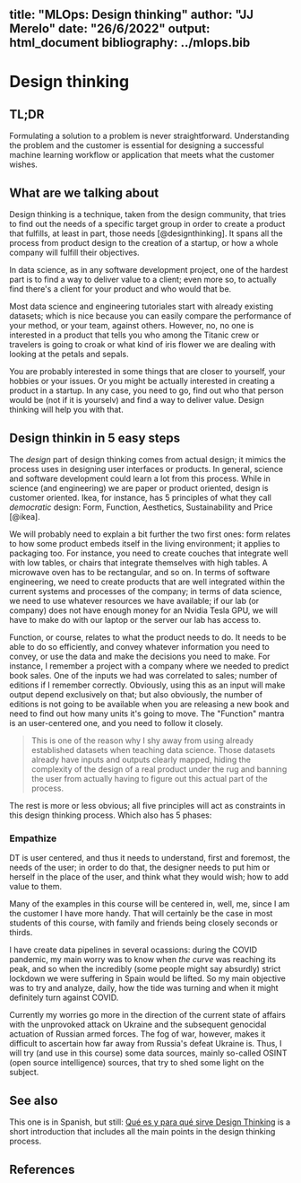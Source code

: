 title: "MLOps: Design thinking"
author: "JJ Merelo"
date: "26/6/2022"
output: html_document
bibliography: ../mlops.bib
---

# Design thinking

## TL;DR

Formulating a solution to a problem is never straightforward. Understanding the
problem and the customer is essential for designing a successful machine
learning workflow or application that meets what the customer wishes.

## What are we talking about

Design thinking is a technique, taken from the design community, that
tries to find out the needs of a specific target group in order to
create a product that fulfills, at least in part, those needs
[@designthinking]. It spans all the process from product design to the
creation of a startup, or how a whole company will fulfill their objectives.

In data science, as in any software development project, one of the
hardest part is to find a way to deliver value to a client; even more
so, to actually find there's a client for your product and who would
that be.

Most data science and engineering tutoriales start with already existing datasets; which is nice because you can easily compare the performance of your method, or your team, against others. However, no, no one is interested in a product that tells you who among the Titanic crew or travelers is going to croak or what kind of iris flower we are dealing with looking at the petals and sepals.

You are probably interested in some things that are closer to
yourself, your hobbies or your issues. Or you might be actually
interested in creating a product in a startup. In any case, you need
to go, find out who that person would be (not if it is yourselv) and
find a way to deliver value. Design thinking will help you with that.

## Design thinkin in 5 easy steps

The *design* part of design thinking comes from actual design; it
mimics the process uses in designing user interfaces or products. In
general, science and software development could learn a lot from this
process. While in science (and engineering) we are paper or product
oriented, design is customer oriented. Ikea, for instance, has 5
principles of what they call *democratic* design: Form, Function,
Aesthetics, Sustainability and Price [@ikea].

We will probably need to explain
a bit further the two first ones: form relates to how some product
embeds itself in the living environment; it applies to packaging
too. For instance, you need to create couches that integrate well with
low tables, or chairs that integrate themselves with high tables. A
microwave oven has to be rectangular, and so on. In terms of software
engineering, we need to create products that are well integrated
within the current systems and processes of the company; in terms of
data science, we need to use whatever resources we have available; if
our lab (or company) does not have enough money for an Nvidia
Tesla GPU, we will have to make do with our laptop or the server our
lab has access to.

Function, or course, relates to what the product needs to do. It needs
to be able to do so efficiently, and convey whatever information you
need to convey, or use the data and make the decisions you need to
make. For instance, I remember a project with a company where we
needed to predict book sales. One of the inputs we had was correlated
to sales; number of editions if I remember correctly. Obviously, using
this as an input will make output depend exclusively on that; but also
obviously, the number of editions is not going to be available when
you are releasing a new book and need to find out how many units it's
going to move. The "Function" mantra is an user-centered one, and you
need to follow it closely.

> This is one of the reason why I shy away from using already
> established datasets when teaching data science. Those datasets
> already have inputs and outputs clearly mapped, hiding the
> complexity of the design of a real product under the rug and banning
> the user from actually having to figure out this actual part of the
> process.

The rest is more or less obvious; all five principles will act as
constraints in this design thinking process. Which also has 5 phases:

### Empathize

DT is user centered, and thus it needs to understand, first and
foremost, the needs of the user; in order to do that, the designer
needs to put him or herself in the place of the user, and think what
they would wish; how to add value to them.

Many of the examples in this course will be centered in, well, me,
since I am the customer I have more handy. That will certainly be the
case in most students of this course, with family and friends being
closely seconds or thirds.

I have create data pipelines in several ocassions: during the COVID
pandemic, my main worry was to know when *the curve* was reaching its
peak, and so when the incredibly (some people might say absurdly)
strict lockdown we were suffering in Spain would be lifted. So my main
objective was to try and analyze, daily, how the tide was turning and
when it might definitely turn against COVID.

Currently my worries go more in the direction of the current state of
affairs with the unprovoked attack on Ukraine and the subsequent
genocidal actuation of Russian armed forces. The fog of war, however,
makes it difficult to ascertain how far away from Russia's defeat
Ukraine is. Thus, I will try (and use in this course) some data
sources, mainly so-called OSINT (open source intelligence) sources,
that try to shed some light on the subject.

## See also

This one is in Spanish, but still: [Qué es y para qué sirve Design
Thinking](https://www.itmadrid.com/que-es-y-para-que-sirve-design-thinking/)
is a short introduction that includes all the main points in the
design thinking process.

## References
